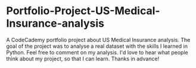 # Portfolio-Project-US-Medical-Insurance-analysis
A CodeCademy portfolio project about US Medical Insurance analysis. The goal of the project was to analyse a real dataset with the skills I learned in Python.
Feel free to comment on my analysis. I'd love to hear what people think about my project, so that I can learn. Thanks in advance!
